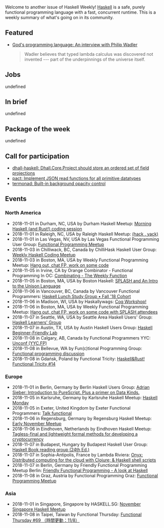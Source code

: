 <!-- 2018-11-01 unpublished -->

Welcome to another issue of Haskell Weekly!
[Haskell](https://haskell-lang.org) is a safe, purely functional programming language with a fast, concurrent runtime.
This is a weekly summary of what's going on in its community.

## Featured

-   [God's programming language: An interview with Philip Wadler](https://corecursive.com/021-gods-programming-language-with-philip-wadler/?haskellweekly)

    > Wadler believes that typed lambda calculus was discovered not invented --- part of the underpinnings of the universe itself.

## Jobs

undefined

## In brief

undefined

## Package of the week

undefined

## Call for participation

-   [dhall-haskell: Dhall.Core.Project should store an ordered set of field projections](https://github.com/dhall-lang/dhall-haskell/issues/664)
-   [pact: Implement JSON read functions for all primitive datatypes](https://github.com/kadena-io/pact/issues/265)
-   [termonad: Built-in background opacity control](https://github.com/cdepillabout/termonad/issues/73)

## Events

### North America

- 2018-11-01 in Durham, NC, USA by Durham Haskell Meetup: [Morning Haskell (and Rust!) coding session](https://www.meetup.com/Durham-Haskell-Meetup/events/slrsdqyxpbcb/)
- 2018-11-01 in Raleigh, NC, USA by Raleigh Haskell Meetup: [(hack . yack)](https://www.meetup.com/Raleigh-Haskell-Meetup/events/dlwjgqyxpbcb/)
- 2018-11-01 in Las Vegas, NV, USA by Las Vegas Functional Programming User Group: [Functional Programming Meetup](https://www.meetup.com/las-vegas-functional-programming/events/jkznkqyxpbcb/)
- 2018-11-03 in Chilliwack, BC, Canada by ChilliHask Haskell User Group: [Weekly Haskell Coding Meetup](https://www.meetup.com/BC-HUG/events/hdqxbqyxpbfb/)
- 2018-11-03 in Boston, MA, USA by Weekly Functional Programming Meetup: [Hang out, chat FP, work on some code](https://www.meetup.com/Weekly-Functional-Programming-Meetup/events/vdlnqpyxpbfb/)
- 2018-11-05 in Irvine, CA by Orange Combinator - Functional Programming In OC: [Combinating - The Weekly Function](https://www.meetup.com/orange-combinator/events/lxvjrpyxpbhb/)
- 2018-11-05 in Boston, MA, USA by Boston Haskell: [SPLASH and An Intro to the Unison Language](https://www.meetup.com/Boston-Haskell/events/255701930/)
- 2018-11-06 in Vancouver, BC, Canada by Vancouver Functional Programmers: [Haskell Lunch Study Group • Fall '18 Cohort](https://www.meetup.com/Vancouver-Functional-Programmers/events/jdnlhqyxpbjb/)
- 2018-11-06 in Madison, WI, USA by Haskallywags: [Coq Workshop!](https://www.meetup.com/Haskallywags/events/253959652/)
- 2018-11-06 in Boston, MA, USA by Weekly Functional Programming Meetup: [Hang out, chat FP, work on some code with SPLASH attendees](https://www.meetup.com/Weekly-Functional-Programming-Meetup/events/255754306/)
- 2018-11-07 in Seattle, WA, USA by Seattle Area Haskell Users' Group: [Haskell Learners' Group](https://www.meetup.com/SEAHUG/events/qkvtmpyxpbkb/)
- 2018-11-07 in Austin, TX, USA by Austin Haskell Users Group: [Haskell Beginner-Friendly Lab](https://www.meetup.com/ATX-Haskell/events/dsldppyxpbkb/)
- 2018-11-08 in Calgary, AB, Canada by Functional Programmers YYC: [Unconf (YYC.FP)](https://www.meetup.com/Functional-Programmers-YYC/events/jzwglpyxpblb/)
- 2018-11-08 in Bellevue, WA by Fun(c)tional Programming Group: [Functional programming discussion](https://www.meetup.com/fun-c-group/events/jzxtlpyxpblb/)
- 2018-11-08 in Gdańsk, Poland by Functional Tricity: [Haskell&Rust! Functional Tricity #14](https://www.meetup.com/FunctionalTricity/events/255601911/)

### Europe

- 2018-11-01 in Berlin, Germany by Berlin Haskell Users Group: [Adrian Sieber: Introduction to PureScript.  Plus a primer on Data Kinds.](https://www.meetup.com/berlinhug/events/255526443/)
- 2018-11-05 in Karlsruhe, Germany by Karlsruhe Haskell Meetup: [Haskell Monday](https://www.meetup.com/Karlsruhe-Haskell-Meetup/events/zdzlkqyxpbhb/)
- 2018-11-05 in Exeter, United Kingdom by Exeter Functional Programmers: [Talk functional](https://www.meetup.com/Exeter-Functional-Programmers/events/nnjhbmyxpbhb/)
- 2018-11-06 in Regensburg, Germany by Regensburg Haskell Meetup: [Early November Meetup](https://www.meetup.com/Regensburg-Haskell-Meetup/events/255960839/)
- 2018-11-06 in Eindhoven, Netherlands by Eindhoven Haskell Meetup: [Tagless-final and lightweight formal methods for developing a cryptocurrency](https://www.meetup.com/Eindhoven-Haskell-Meetup/events/255646307/)
- 2018-11-07 in Budapest, Hungary by Budapest Haskell User Group: [Haskell Book reading group (24th Ed.)](https://www.meetup.com/Bp-HUG/events/255797467/)
- 2018-11-07 in Sophia-Antipolis, France by Lambda Riviera: [Onyx: Distributed computing for the cloud with Clojure; & Haskell shell scripts](https://www.meetup.com/lambda-riviera/events/njnphqyxpbkb/)
- 2018-11-07 in Berlin, Germany by Friendly Functional Programming Meetup Berlin: [Friendly Functional Programming - A look at Haskell](https://www.meetup.com/Friendly-Functional-Programming-Meetup-Berlin/events/pwxblqyxpbkb/)
- 2018-11-08 in Graz, Austria by Functional Programming Graz: [Functional Programming Meetup](https://www.meetup.com/Functional-Programming-Graz/events/qbrnrlyxpbcb/)

### Asia

- 2018-11-01 in Singapore, Singapore by HASKELL.SG: [November Singapore Haskell Meetup](https://www.meetup.com/HASKELL-SG/events/254440759/)
- 2018-11-08 in Taipei, Taiwan by Functional Thursday: [Functional Thursday #69 （時間更動：11/8）](https://www.meetup.com/Functional-Thursday/events/255503800/)
